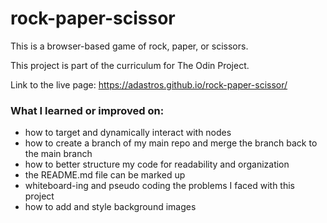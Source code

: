# rock-paper-scissor

This is a browser-based game of rock, paper, or scissors. 

This project is part of the curriculum for The Odin Project.

Link to the live page: https://adastros.github.io/rock-paper-scissor/

### What I learned or improved on:
- how to target and dynamically interact with nodes
- how to create a branch of my main repo and merge the branch back to
the main branch
- how to better structure my code for readability and organization
- the README.md file can be marked up
- whiteboard-ing and pseudo coding the problems I faced with this project
- how to add and style background images
